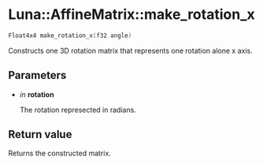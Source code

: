 # Luna::AffineMatrix::make_rotation_x

```c++
Float4x4 make_rotation_x(f32 angle)
```

Constructs one 3D rotation matrix that represents one rotation alone x axis. 



## Parameters
* *in* **rotation**

    The rotation represected in radians. 

## Return value
Returns the constructed matrix. 


